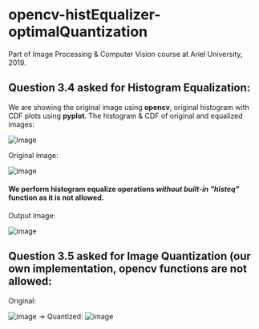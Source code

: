 # opencv-histEqualizer-optimalQuantization
Part of Image Processing &amp; Computer Vision course at Ariel University, 2019. 

## Question 3.4 asked for Histogram Equalization:
We are showing the original image using **opencv**, original histogram with CDF plots using **pyplot**.
The histogram & CDF of original and equalized images:

![image](https://user-images.githubusercontent.com/6436094/62118411-4b69bb80-b2c6-11e9-8be6-270e2b6d03f7.png)

Original image:

![image](https://user-images.githubusercontent.com/6436094/61470782-4a619180-a98a-11e9-9db9-9565bd9900cf.png)

#### We perform histogram equalize operations _without built-in "histeq"_ function as it is not allowed.

Output Image:

![image](https://user-images.githubusercontent.com/6436094/61470863-6ebd6e00-a98a-11e9-8f58-26cfde4d8672.png)





## Question 3.5 asked for Image Quantization (our own implementation, opencv functions are not allowed:
Original:

![image](https://user-images.githubusercontent.com/6436094/62118011-99ca8a80-b2c5-11e9-8bbc-5ce1f2593331.png)
-> Quantized:
![image](https://user-images.githubusercontent.com/6436094/62118181-e7df8e00-b2c5-11e9-8ae1-99ead52cbab1.png)
